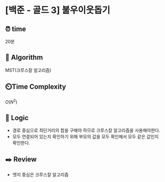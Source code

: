# [백준 - 골드 3] 불우이웃돕기

## ⏰  **time**
20분

## :pushpin: **Algorithm**
MST(크루스칼 알고리즘)

## ⏲️**Time Complexity**
$O(N^2)$

## :round_pushpin: **Logic**
- 경로 중심으로 최단거리의 합을 구해야 하므로 크루스칼 알고리즘을 사용해야한다.
- 모두 연결되어 있는지 확인하기 위해 부모의 값을 모두 확인해서 모두 같은 값인지 확인한다.

## :black_nib: **Review**
- 엣지 중심은 크루스칼 알고리즘